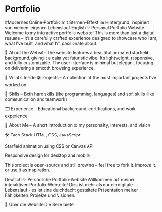 # Portfolio
#Modernes Online-Portfolio mit Sternen-Effekt im Hintergrund, inspiriert von meinem eigenen Lebenslauf 
English
✨ Personal Portfolio Website
Welcome to my interactive portfolio website!
This is more than just a digital resume – it’s a carefully crafted experience designed to showcase who I am, what I’ve built, and what I’m passionate about.

🎇 About the Website
The website features a beautiful animated starfield background, giving it a calm yet futuristic vibe. It’s lightweight, responsive, and fully customizable. The user interface is minimal but elegant, focusing on delivering a smooth browsing experience.

📂 What’s Inside
🛠️ Projects – A collection of the most important projects I’ve worked on

🧠 Skills – Both hard skills (like programming, languages) and soft skills (like communication and teamwork)

🗂️ Experience – Educational background, certifications, and work experience

🧭 About Me – A short introduction to my personality, interests, and vision

🛠️ Tech Stack
HTML, CSS, JavaScript

Starfield animation using CSS or Canvas API

Responsive design for desktop and mobile

This project is open-source and still growing – feel free to fork it, improve it, or use it as inspiration.

Deutsch
✨ Persönliche Portfolio-Website
Willkommen auf meiner interaktiven Portfolio-Webseite!
Dies ist mehr als nur ein digitaler Lebenslauf – es ist eine durchdacht gestaltete Präsentation meiner Fähigkeiten, Projekte und Visionen.

🎇 Über die Website
Die Seite bietet
